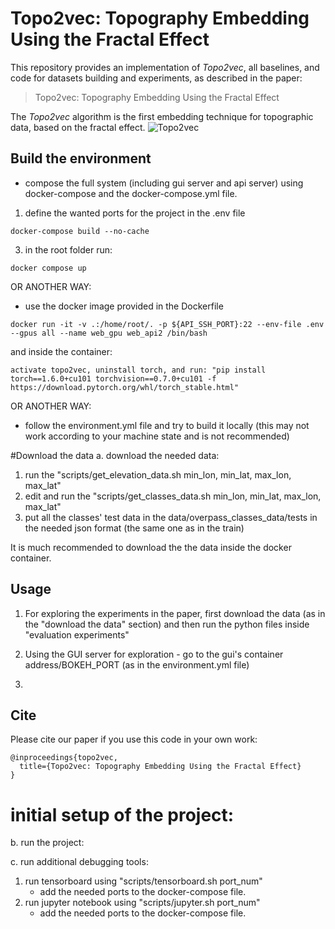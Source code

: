 Topo2vec: Topography Embedding Using the Fractal Effect
====
This repository provides an implementation of *Topo2vec*, all baselines, and code for datasets building and experiments, as described in the paper:<br>
> Topo2vec: Topography Embedding Using the Fractal Effect<br>

The *Topo2vec* algorithm is the first embedding technique for topographic data, based on the fractal effect.
![Topo2vec](architecture.jpg)


## Build the environment
 - compose the full system (including gui server and api server) using docker-compose and the docker-compose.yml file.
 1. define the wanted ports for the project in the .env file
  ```angular2
docker-compose build --no-cache
```
 3. in the root folder run:
  ```angular2
docker compose up
```
 OR ANOTHER WAY:
 - use the docker image provided in the Dockerfile
 ```angular2
docker run -it -v .:/home/root/. -p ${API_SSH_PORT}:22 --env-file .env --gpus all --name web_gpu web_api2 /bin/bash
```
and inside the container:
```
activate topo2vec, uninstall torch, and run: "pip install torch==1.6.0+cu101 torchvision==0.7.0+cu101 -f https://download.pytorch.org/whl/torch_stable.html"
```
 OR ANOTHER WAY:
 - follow the environment.yml file and try to build it locally (this may not work according to your machine state and is not recommended)


#Download the data
a. download the needed data:
1. run the "scripts/get_elevation_data.sh min_lon, min_lat, max_lon, max_lat"
2. edit and run the "scripts/get_classes_data.sh min_lon, min_lat, max_lon, max_lat"
3. put all the classes' test data in the data/overpass_classes_data/tests in the needed json format (the same one as in the train)

It is much recommended to download the the data inside the docker container.

## Usage
1. For exploring the experiments in the paper, first download the data (as in the "download the data" section)
and then run the python files inside "evaluation experiments"
 
2. Using the GUI server for exploration - go to the gui's container address/BOKEH_PORT (as in the environment.yml file)
  
3. 

## Cite
Please cite our paper if you use this code in your own work:

```
@inproceedings{topo2vec,
  title={Topo2vec: Topography Embedding Using the Fractal Effect}
}
```
# initial setup of the project:

b. run the project:

c. run additional debugging tools:
1. run tensorboard using "scripts/tensorboard.sh port_num"
    - add the needed ports to the docker-compose file.
2. run jupyter notebook using "scripts/jupyter.sh port_num"
    - add the needed ports to the docker-compose file.
